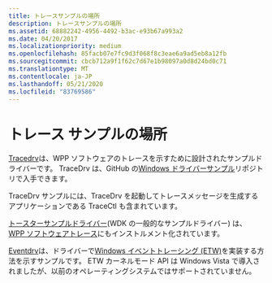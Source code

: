 ```yaml
---
title: トレースサンプルの場所
description: トレースサンプルの場所
ms.assetid: 68882242-4956-4492-b3ac-e93b67a993a2
ms.date: 04/20/2017
ms.localizationpriority: medium
ms.openlocfilehash: 85facb07e7fc9d3f068f8c3eae6a9ad5eb8a12fb
ms.sourcegitcommit: cbcb712a9f1f62c7d67e1b98097a0d8d24bd0c71
ms.translationtype: MT
ms.contentlocale: ja-JP
ms.lasthandoff: 05/21/2020
ms.locfileid: "83769586"
---
```

# <a name="where-are-the-tracing-samples"></a>トレース サンプルの場所

[Tracedrv](https://github.com/Microsoft/Windows-driver-samples/tree/master/general/tracing/tracedriver)は、WPP ソフトウェアのトレースを示すために設計されたサンプルドライバーです。 TraceDrv は、GitHub の[Windows ドライバーサンプル](https://github.com/Microsoft/Windows-driver-samples)リポジトリで入手できます。

TraceDrv サンプルには、TraceDrv を起動してトレースメッセージを生成するアプリケーションである TraceCtl も含まれています。

[トースターサンプルドライバー](https://docs.microsoft.com/samples/microsoft/windows-driver-samples/toaster-sample-driver/)(WDK の一般的なサンプルドライバー) は、 [WPP ソフトウェアトレース](wpp-software-tracing.md)にもインストルメント化されています。

[Eventdrv](https://github.com/Microsoft/Windows-driver-samples/tree/master/general/tracing/evntdrv)は、ドライバーで[Windows イベントトレーシング (ETW)](event-tracing-for-windows--etw-.md)を実装する方法を示すサンプルです。 ETW カーネルモード API は Windows Vista で導入されましたが、以前のオペレーティングシステムではサポートされていません。

 

 





